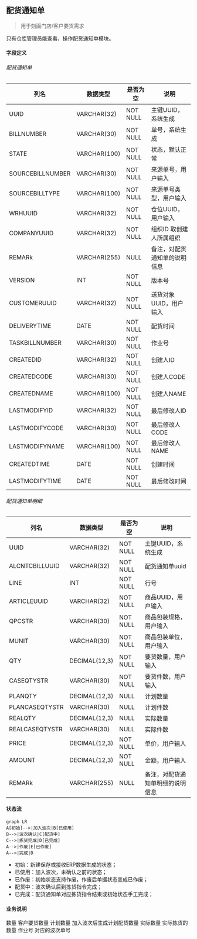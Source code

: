 ## 配货通知单

> 用于刻画门店/客户要货需求

只有仓库管理员能查看、操作配货通知单模块。

#### 字段定义

###### 配货通知单

列名 | 数据类型 | 是否为空 | 说明
---|--- | --- | ---
UUID | VARCHAR(32) | NOT NULL | 主键UUID，系统生成
BILLNUMBER | VARCHAR(30) | NOT NULL | 单号，系统生成
STATE | VARCHAR(100) | NOT NULL | 状态，默认正常
SOURCEBILLNUMBER | VARCHAR(30) | NOT NULL | 来源单号，用户输入
SOURCEBILLTYPE | VARCHAR(100) | NOT NULL | 来源单号类型，用户输入
WRHUUID | VARCHAR(32) | NOT NULL | 仓位UUID，用户输入
COMPANYUUID | VARCHAR(32) | NOT NULL | 组织ID 取创建人所属组织
REMARk | VARCHAR(255) | NULL | 备注，对配货通知单的说明信息
VERSION | INT | NOT NULL | 版本号
CUSTOMERUUID | VARCHAR(32) | NOT NULL | 送货对象UUID，用户输入
DELIVERYTIME | DATE| NOT NULL | 配货时间
TASKBILLNUMBER | VARCHAR(30) | NOT NULL | 作业号
CREATEDID | VARCHAR(32)| NOT NULL | 创建人ID
CREATEDCODE | VARCHAR(30)| NOT NULL | 创建人CODE
CREATEDNAME | VARCHAR(100)| NOT NULL | 创建人NAME
LASTMODIFYID | VARCHAR(32)| NOT NULL | 最后修改人ID
LASTMODIFYCODE | VARCHAR(30)| NOT NULL | 最后修改人CODE
LASTMODIFYNAME | VARCHAR(100)| NOT NULL | 最后修改人NAME
CREATEDTIME | DATE| NOT NULL | 创建时间
LASTMODIFYTIME | DATE| NOT NULL | 最后修改时间

###### 配货通知单明细

列名 | 数据类型 | 是否为空 | 说明
---|--- | --- | ---
UUID | VARCHAR(32) | NOT NULL | 主键UUID，系统生成
ALCNTCBILLUUID | VARCHAR(32) | NOT NULL | 配货通知单uuid
LINE | INT | NOT NULL | 行号
ARTICLEUUID | VARCHAR(32) | NOT NULL | 商品UUID，用户输入
QPCSTR | VARCHAR(30) | NOT NULL | 商品包装规格，用户输入
MUNIT | VARCHAR(30) | NOT NULL | 商品包装单位，用户输入
QTY | DECIMAL(12,3) | NOT NULL | 要货数量，用户输入
CASEQTYSTR | VARCHAR(30) | NOT NULL | 要货件数，用户输入
PLANQTY | DECIMAL(12,3) |  NULL | 计划数量
PLANCASEQTYSTR | VARCHAR(30) |  NULL | 计划件数
REALQTY | DECIMAL(12,3) |  NULL | 实际数量
REALCASEQTYSTR | VARCHAR(30) |  NULL | 实际件数
PRICE | DECIMAL(12,3) | NOT NULL | 单价，用户输入
AMOUNT | DECIMAL(12,3) | NOT NULL | 金额，用户输入
REMARk | VARCHAR(255) | NULL | 备注，对配货通知单明细的说明信息

#### 状态流

```
graph LR
A[初始]-->|加入波次|B[已使用]
B-->|波次确认|C[配货中]
C-->|拣货完成|D[已完成]
A-->|作废|E[已作废]
A-->|完成|D
```
- 初始：新建保存或接收ERP数据生成的状态；
- 已使用：加入波次，未确认之前的状态；
- 已作废：初始状态支持作废，作废后单据状态变成已作废；
- 配货中：波次确认后到拣货指令完成；
- 已完成：配货通知单对应拣货指令结束或初始状态手工完成；
	

#### 业务说明
数量    客户要货数量
计划数量  加入波次后生成计划配货数量
实际数量  实际拣货的数量
作业号  对应的波次单号



